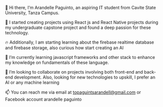 👋 Hi there, I’m Arandelle Paguinto, an aspiring IT student from Cavite State University, Tanza Campus.

👀 I started creating projects using React js and React Native projects during my undergraduate capstone project and found a deep passion for these technology.

🔥 Additionally, I am starting learning about the firebase realtime database and firebase storage, also curious how start creating an AI

🌱 I’m currently learning javascript frameworks and other stack to enhance my knowledge on fundamentals of these language.

💞️ I’m looking to collaborate on projects involving both front-end and back-end development. Also, looking for new technologies to upskill, I prefer an AI or any machine learning

📫 You can reach me via email at topaguintsarandell@gmail.com or Facebook account arandelle paguinto


<!---
Arandelle/Arandelle is a ✨ special ✨ repository because its `README.md` (this file) appears on your GitHub profile.
You can click the Preview link to take a look at your changes.
--->
